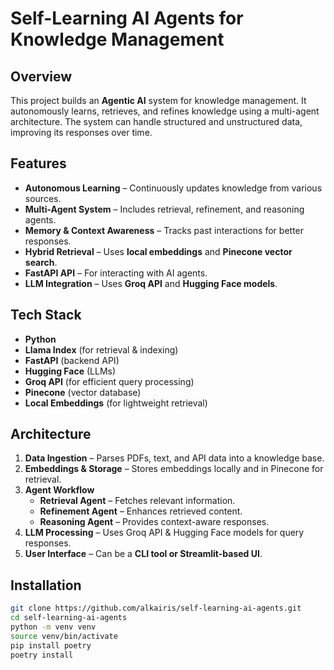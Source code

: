 # Self-Learning AI Agents for Knowledge Management  

## **Overview**  
This project builds an **Agentic AI** system for knowledge management. It autonomously learns, retrieves, and refines knowledge using a multi-agent architecture. The system can handle structured and unstructured data, improving its responses over time.  

## **Features**  
- **Autonomous Learning** – Continuously updates knowledge from various sources.  
- **Multi-Agent System** – Includes retrieval, refinement, and reasoning agents.  
- **Memory & Context Awareness** – Tracks past interactions for better responses.  
- **Hybrid Retrieval** – Uses **local embeddings** and **Pinecone vector search**.  
- **FastAPI API** – For interacting with AI agents.  
- **LLM Integration** – Uses **Groq API** and **Hugging Face models**.  

## **Tech Stack**  
- **Python**  
- **Llama Index** (for retrieval & indexing)  
- **FastAPI** (backend API)  
- **Hugging Face** (LLMs)  
- **Groq API** (for efficient query processing)  
- **Pinecone** (vector database)  
- **Local Embeddings** (for lightweight retrieval)  

## **Architecture**  
1. **Data Ingestion** – Parses PDFs, text, and API data into a knowledge base.  
2. **Embeddings & Storage** – Stores embeddings locally and in Pinecone for retrieval.  
3. **Agent Workflow**  
   - **Retrieval Agent** – Fetches relevant information.  
   - **Refinement Agent** – Enhances retrieved content.  
   - **Reasoning Agent** – Provides context-aware responses.  
4. **LLM Processing** – Uses Groq API & Hugging Face models for query responses.  
5. **User Interface** – Can be a **CLI tool or Streamlit-based UI**.  

## **Installation**  
```bash
git clone https://github.com/alkairis/self-learning-ai-agents.git
cd self-learning-ai-agents
python -m venv venv
source venv/bin/activate
pip install poetry
poetry install
```
